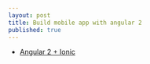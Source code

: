 ```yaml
---
layout: post
title: Build mobile app with angular 2
published: true
---
```


* [Angular 2 + Ionic](https://scotch.io/tutorials/build-a-mobile-app-with-angular-2-and-ionic-2)